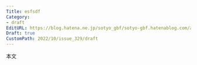 ```yaml
---
Title: esfsdf
Category:
- draft
EditURL: https://blog.hatena.ne.jp/sotyo_gbf/sotyo-gbf.hatenablog.com/atom/entry/4207112889924329409
Draft: true
CustomPath: 2022/10/issue_329/draft
---
```


本文
